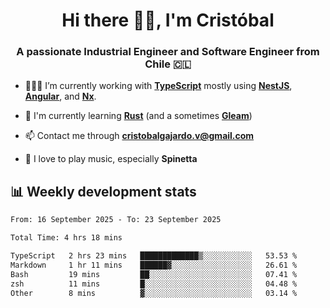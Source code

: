 <h1 align="center">Hi there ✌🏻, I'm Cristóbal</h1>
<h3 align="center">A passionate Industrial Engineer and Software Engineer from Chile 🇨🇱</h3>

- 🧑🏻‍💻 I’m currently working with **[TypeScript](https://www.typescriptlang.org)** mostly using **[NestJS](https://nestjs.com)**, **[Angular](https://angular.io)**, and **[Nx](https://nx.dev)**.

- 🌱 I'm currently learning **[Rust](https://www.rust-lang.org)** (and a sometimes **[Gleam](https://gleam.run/)**)

- 📫 Contact me through **cristobalgajardo.v@gmail.com**

- 🎸 I love to play music, especially **Spinetta**

## 📊 Weekly development stats

<!--START_SECTION:waka-->

```txt
From: 16 September 2025 - To: 23 September 2025

Total Time: 4 hrs 18 mins

TypeScript   2 hrs 23 mins   █████████████▒░░░░░░░░░░░   53.53 %
Markdown     1 hr 11 mins    ██████▓░░░░░░░░░░░░░░░░░░   26.61 %
Bash         19 mins         ██░░░░░░░░░░░░░░░░░░░░░░░   07.41 %
zsh          11 mins         █░░░░░░░░░░░░░░░░░░░░░░░░   04.48 %
Other        8 mins          ▓░░░░░░░░░░░░░░░░░░░░░░░░   03.14 %
```

<!--END_SECTION:waka-->
